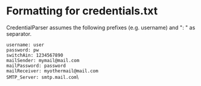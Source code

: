 # Formatting for credentials.txt
CredentialParser assumes the following prefixes (e.g. username) and ": " as separator.

`username: user`\
 `password: pw`\
 `switchAin: 1234567890`\
 `mailSender: mymail@mail.com`\
 `mailPassword: password`\
 `mailReceiver: myothermail@mail.com`\
 `SMTP_Server: smtp.mail.com`\
 